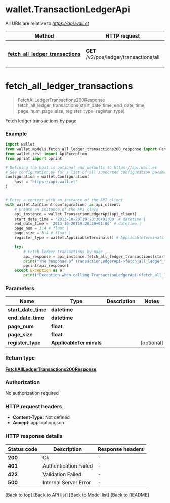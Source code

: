 # wallet.TransactionLedgerApi

All URIs are relative to *https://api.wall.et*

Method | HTTP request | Description
------------- | ------------- | -------------
[**fetch_all_ledger_transactions**](TransactionLedgerApi.md#fetch_all_ledger_transactions) | **GET** /v2/pos/ledger/transactions/all | Fetch ledger transactions by page


# **fetch_all_ledger_transactions**
> FetchAllLedgerTransactions200Response fetch_all_ledger_transactions(start_date_time, end_date_time, page_num, page_size, register_type=register_type)

Fetch ledger transactions by page

### Example


```python
import wallet
from wallet.models.fetch_all_ledger_transactions200_response import FetchAllLedgerTransactions200Response
from wallet.rest import ApiException
from pprint import pprint

# Defining the host is optional and defaults to https://api.wall.et
# See configuration.py for a list of all supported configuration parameters.
configuration = wallet.Configuration(
    host = "https://api.wall.et"
)


# Enter a context with an instance of the API client
with wallet.ApiClient(configuration) as api_client:
    # Create an instance of the API class
    api_instance = wallet.TransactionLedgerApi(api_client)
    start_date_time = '2013-10-20T19:20:30+01:00' # datetime | 
    end_date_time = '2013-10-20T19:20:30+01:00' # datetime | 
    page_num = 3.4 # float | 
    page_size = 3.4 # float | 
    register_type = wallet.ApplicableTerminals() # ApplicableTerminals |  (optional)

    try:
        # Fetch ledger transactions by page
        api_response = api_instance.fetch_all_ledger_transactions(start_date_time, end_date_time, page_num, page_size, register_type=register_type)
        print("The response of TransactionLedgerApi->fetch_all_ledger_transactions:\n")
        pprint(api_response)
    except Exception as e:
        print("Exception when calling TransactionLedgerApi->fetch_all_ledger_transactions: %s\n" % e)
```



### Parameters


Name | Type | Description  | Notes
------------- | ------------- | ------------- | -------------
 **start_date_time** | **datetime**|  | 
 **end_date_time** | **datetime**|  | 
 **page_num** | **float**|  | 
 **page_size** | **float**|  | 
 **register_type** | [**ApplicableTerminals**](.md)|  | [optional] 

### Return type

[**FetchAllLedgerTransactions200Response**](FetchAllLedgerTransactions200Response.md)

### Authorization

No authorization required

### HTTP request headers

 - **Content-Type**: Not defined
 - **Accept**: application/json

### HTTP response details

| Status code | Description | Response headers |
|-------------|-------------|------------------|
**200** | Ok |  -  |
**401** | Authentication Failed |  -  |
**422** | Validation Failed |  -  |
**500** | Internal Server Error |  -  |

[[Back to top]](#) [[Back to API list]](../README.md#documentation-for-api-endpoints) [[Back to Model list]](../README.md#documentation-for-models) [[Back to README]](../README.md)

